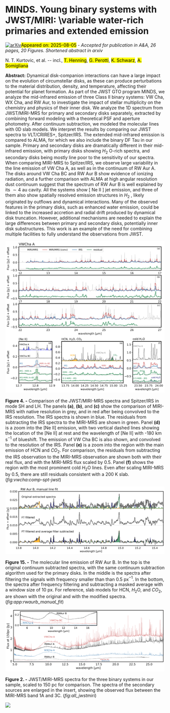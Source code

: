 <div class="macros" style="visibility:hidden;">
$\newcommand{\ensuremath}{}$
$\newcommand{\xspace}{}$
$\newcommand{\object}[1]{\texttt{#1}}$
$\newcommand{\farcs}{{.}''}$
$\newcommand{\farcm}{{.}'}$
$\newcommand{\arcsec}{''}$
$\newcommand{\arcmin}{'}$
$\newcommand{\ion}[2]{#1#2}$
$\newcommand{\textsc}[1]{\textrm{#1}}$
$\newcommand{\hl}[1]{\textrm{#1}}$
$\newcommand{\footnote}[1]{}$
$\newcommand{\pageref}{\oldpageref*}$</div>



<div id="title">

# MINDS. Young binary systems with JWST/MIRI: \\variable water-rich primaries and extended emission

</div>
<div id="comments">

[![arXiv](https://img.shields.io/badge/arXiv-2508.02576-b31b1b.svg)](https://arxiv.org/abs/2508.02576)<mark>Appeared on: 2025-08-05</mark> -  _Accepted for publication in A&A, 26 pages, 20 Figures. Shortened abstract in arxiv_

</div>
<div id="authors">

N. T. Kurtovic, et al. -- incl., <mark>T. Henning</mark>, <mark>G. Perotti</mark>, <mark>K. Schwarz</mark>, <mark>A. Somigliana</mark>

</div>
<div id="abstract">

**Abstract:** Dynamical disk-companion interactions can have a large impact on the evolution of circumstellar disks, as these can produce perturbations to the material distribution, density, and temperature, affecting their potential for planet formation. As part of the JWST GTO program MINDS, we analyze the mid-infrared emission of three Class II binary systems: VW Cha, WX Cha, and RW Aur, to investigate the impact of stellar multiplicity on the chemistry and physics of their inner disk. We analyze the 1D spectrum from JWST/MIRI-MRS for primary and secondary disks separately, extracted by combining forward modeling with a theoretical PSF and aperture photometry. After continuum subtraction, we modeled the molecular lines with 0D slab models. We interpret the results by comparing our JWST spectra to VLT/CRIRES+, Spitzer/IRS. The extended mid-infrared emission is compared to ALMA, for which we also include the binary DF Tau in our sample. Primary and secondary disks are dramatically different in their mid-infrared emission, with primary disks showing $H_2$ O-rich spectra, and secondary disks being mostly line poor to the sensitivity of our spectra. When comparing MIRI-MRS to Spitzer/IRS, we observe large variability in the line emission of VW Cha A, as well as in the continuum of RW Aur A. The disks around VW Cha BC and RW Aur B show evidence of ionizing radiation, and a further comparison with ALMA at high angular resolution dust continuum suggest that the spectrum of RW Aur B is well explained by its $\sim 4$ au cavity.    All the systems show [ Ne II ] jet emission, and three of them also show spatially resolved emission structures in $H_2$ , likely originated by outflows and dynamical interactions. Many of the observed features in the primary disks, such as enhanced water emission, could be linked to the increased accretion and radial drift produced by dynamical disk truncation. However, additional mechanisms are needed to explain the large differences between primary and secondary disks, potentially inner disk substructures. This work is an example of the need for combining multiple facilities to fully understand the observations from JWST.

</div>

<div id="div_fig1">

<img src="tmp_2508.02576/./figures/VWCha/VWCha_h2o_comp_v2.png" alt="Fig4" width="100%"/>

**Figure 4. -** Comparison of the JWST/MIRI-MRS spectra and Spitzer/IRS in mode SH and LH. The panels **(a)**, **(b)**, and **(c)** show the comparison of MIRI-MRS with native resolution in grey, and in red after being convolved to the IRS resolution. The IRS spectra is shown in blue. The residuals from subtracting the IRS spectra to the MIRI-MRS are shown in green. Panel **(d)** is a zoom into the [Ne II] emission, with two vertical dashed lines showing the location of the [Ne II] at rest and the wavelength of [Ne II] with -180 km s$^{-1}$ of blueshift. The emission of VW Cha BC is also shown, and convolved to the resolution of the IRS. Panel **(e)** is a zoom into the region with the main emission of HCN and $CO_2$. For comparison, the residuals from subtracting the IRS observation to the MIRI-MRS observation are shown both with their real flux, and with the MIRI-MRS flux scaled by 0.5. Panel **(f)** shows the region with the most prominent cold $H_2$O lines. Even after scaling MIRI-MRS by 0.5, there are still residuals consistent with a 200 K slab. (*fig:vwcha:comp-spt-jwst*)

</div>
<div id="div_fig2">

<img src="tmp_2508.02576/./figures/RWAur/RWAurB_manual_fit.png" alt="Fig15" width="100%"/>

**Figure 15. -**  The molecular line emission of RW Aur B. In the top is the original continuum subtracted spectra, with the same continuum subtraction algorithm used for the primary disks. In the middle is the spectra after filtering the signals with frequency smaller than than 0.5 px$^{-1}$. In the bottom, the spectra after frequency filtering and subtracting a masked average with a window size of 10 px. For reference, slab models for HCN, $H_2$O, and $CO_2$, are shown with the original and with the modified spectra.  (*fig:app:rwaurb_manual_fit*)

</div>
<div id="div_fig3">

<img src="tmp_2508.02576/./figures/spec_all_jwstmiri_scaled.png" alt="Fig2" width="100%"/>

**Figure 2. -** JWST/MIRI-MRS spectra for the three binary systems in our sample, scaled to 150 pc for comparison. The spectra of the secondary sources are enlarged in the insert, showing the observed flux between the MIRI-MRS band 1A and 3C.  (*fig:all_jwstmiri*)

</div><div id="qrcode"><img src=https://api.qrserver.com/v1/create-qr-code/?size=100x100&data="https://arxiv.org/abs/2508.02576"></div>